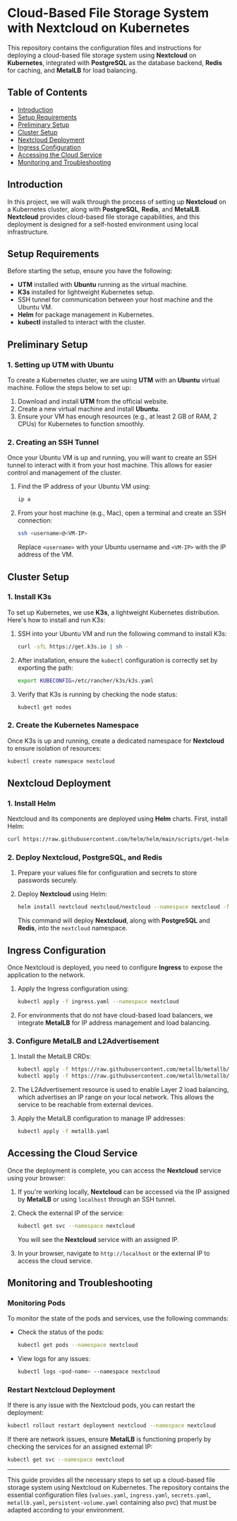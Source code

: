 
# Cloud-Based File Storage System with Nextcloud on Kubernetes

This repository contains the configuration files and instructions for deploying a cloud-based file storage system using **Nextcloud** on **Kubernetes**, integrated with **PostgreSQL** as the database backend, **Redis** for caching, and **MetalLB** for load balancing.

## Table of Contents

- [Introduction](#introduction)
- [Setup Requirements](#setup-requirements)
- [Preliminary Setup](#preliminary-setup)
- [Cluster Setup](#cluster-setup)
- [Nextcloud Deployment](#nextcloud-deployment)
- [Ingress Configuration](#ingress-configuration)
- [Accessing the Cloud Service](#accessing-the-cloud-service)
- [Monitoring and Troubleshooting](#monitoring-and-troubleshooting)

## Introduction

In this project, we will walk through the process of setting up **Nextcloud** on a Kubernetes cluster, along with **PostgreSQL**, **Redis**, and **MetalLB**. **Nextcloud** provides cloud-based file storage capabilities, and this deployment is designed for a self-hosted environment using local infrastructure.

## Setup Requirements

Before starting the setup, ensure you have the following:

- **UTM** installed with **Ubuntu** running as the virtual machine.
- **K3s** installed for lightweight Kubernetes setup.
- SSH tunnel for communication between your host machine and the Ubuntu VM.
- **Helm** for package management in Kubernetes.
- **kubectl** installed to interact with the cluster.

## Preliminary Setup

### 1. Setting up UTM with Ubuntu

To create a Kubernetes cluster, we are using **UTM** with an **Ubuntu** virtual machine. Follow the steps below to set up:

1. Download and install **UTM** from the official website.
2. Create a new virtual machine and install **Ubuntu**.
3. Ensure your VM has enough resources (e.g., at least 2 GB of RAM, 2 CPUs) for Kubernetes to function smoothly.

### 2. Creating an SSH Tunnel

Once your Ubuntu VM is up and running, you will want to create an SSH tunnel to interact with it from your host machine. This allows for easier control and management of the cluster.

1. Find the IP address of your Ubuntu VM using:

   ```bash
   ip a
   ```

2. From your host machine (e.g., Mac), open a terminal and create an SSH connection:

   ```bash
   ssh <username>@<VM-IP>
   ```

   Replace `<username>` with your Ubuntu username and `<VM-IP>` with the IP address of the VM.

## Cluster Setup

### 1. Install K3s

To set up Kubernetes, we use **K3s**, a lightweight Kubernetes distribution. Here's how to install and run K3s:

1. SSH into your Ubuntu VM and run the following command to install K3s:

   ```bash
   curl -sfL https://get.k3s.io | sh -
   ```

2. After installation, ensure the `kubectl` configuration is correctly set by exporting the path:

   ```bash
   export KUBECONFIG=/etc/rancher/k3s/k3s.yaml
   ```

3. Verify that K3s is running by checking the node status:

   ```bash
   kubectl get nodes
   ```

### 2. Create the Kubernetes Namespace

Once K3s is up and running, create a dedicated namespace for **Nextcloud** to ensure isolation of resources:

```bash
kubectl create namespace nextcloud
```

## Nextcloud Deployment

### 1. Install Helm

Nextcloud and its components are deployed using **Helm** charts. First, install Helm:

```bash
curl https://raw.githubusercontent.com/helm/helm/main/scripts/get-helm-3 | bash
```

### 2. Deploy Nextcloud, PostgreSQL, and Redis

1. Prepare your values file for configuration and secrets to store passwords securely.
2. Deploy **Nextcloud** using Helm:

   ```bash
   helm install nextcloud nextcloud/nextcloud --namespace nextcloud -f values.yaml
   ```

   This command will deploy **Nextcloud**, along with **PostgreSQL** and **Redis**, into the `nextcloud` namespace.

## Ingress Configuration

Once Nextcloud is deployed, you need to configure **Ingress** to expose the application to the network.

1. Apply the Ingress configuration using:

   ```bash
   kubectl apply -f ingress.yaml --namespace nextcloud
   ```

2. For environments that do not have cloud-based load balancers, we integrate **MetalLB** for IP address management and load balancing.

### 3. Configure MetalLB and L2Advertisement

1. Install the MetalLB CRDs:

   ```bash
   kubectl apply -f https://raw.githubusercontent.com/metallb/metallb/v0.13.7/config/crd/bases/metallb.io_ipaddresspools.yaml
   kubectl apply -f https://raw.githubusercontent.com/metallb/metallb/v0.13.7/config/crd/bases/metallb.io_l2advertisements.yaml
   ```

2. The L2Advertisement resource is used to enable Layer 2 load balancing, which advertises an IP range on your local network. This allows the service to be reachable from external devices.

3. Apply the MetalLB configuration to manage IP addresses:

   ```bash
   kubectl apply -f metallb.yaml
   ```

## Accessing the Cloud Service

Once the deployment is complete, you can access the **Nextcloud** service using your browser:

1. If you're working locally, **Nextcloud** can be accessed via the IP assigned by **MetalLB** or using `localhost` through an SSH tunnel.
   
2. Check the external IP of the service:

   ```bash
   kubectl get svc --namespace nextcloud
   ```

   You will see the **Nextcloud** service with an assigned IP.

3. In your browser, navigate to `http://localhost` or the external IP to access the cloud service.

## Monitoring and Troubleshooting

### Monitoring Pods

To monitor the state of the pods and services, use the following commands:

- Check the status of the pods:

  ```bash
  kubectl get pods --namespace nextcloud
  ```

- View logs for any issues:

  ```bash
  kubectl logs <pod-name> --namespace nextcloud
  ```

### Restart Nextcloud Deployment

If there is any issue with the Nextcloud pods, you can restart the deployment:

```bash
kubectl rollout restart deployment nextcloud --namespace nextcloud
```

If there are network issues, ensure **MetalLB** is functioning properly by checking the services for an assigned external IP:

```bash
kubectl get svc --namespace nextcloud
```

---

This guide provides all the necessary steps to set up a cloud-based file storage system using Nextcloud on Kubernetes. The repository contains the essential configuration files (`values.yaml`, `ingress.yaml`, `secrets.yaml`, `metallb.yaml`, `persistent-volume.yaml` containing also pvc) that must be adapted according to your environment.
